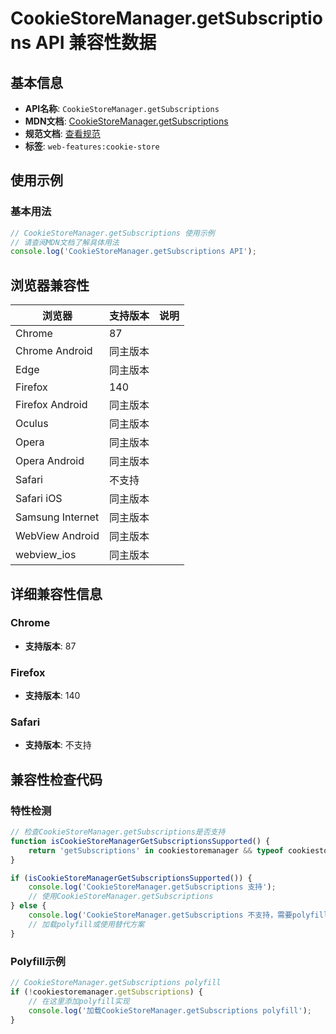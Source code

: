 # CookieStoreManager.getSubscriptions API 兼容性数据

## 基本信息

- **API名称**: `CookieStoreManager.getSubscriptions`
- **MDN文档**: [CookieStoreManager.getSubscriptions](https://developer.mozilla.org/docs/Web/API/CookieStoreManager/getSubscriptions)
- **规范文档**: [查看规范](https://cookiestore.spec.whatwg.org/#dom-cookiestoremanager-getsubscriptions)
- **标签**: `web-features:cookie-store`

## 使用示例

### 基本用法

```javascript
// CookieStoreManager.getSubscriptions 使用示例
// 请查阅MDN文档了解具体用法
console.log('CookieStoreManager.getSubscriptions API');
```

## 浏览器兼容性

| 浏览器 | 支持版本 | 说明 |
|--------|----------|------|
| Chrome | 87 |  |
| Chrome Android | 同主版本 |  |
| Edge | 同主版本 |  |
| Firefox | 140 |  |
| Firefox Android | 同主版本 |  |
| Oculus | 同主版本 |  |
| Opera | 同主版本 |  |
| Opera Android | 同主版本 |  |
| Safari | 不支持 |  |
| Safari iOS | 同主版本 |  |
| Samsung Internet | 同主版本 |  |
| WebView Android | 同主版本 |  |
| webview_ios | 同主版本 |  |

## 详细兼容性信息

### Chrome

- **支持版本**: 87

### Firefox

- **支持版本**: 140

### Safari

- **支持版本**: 不支持

## 兼容性检查代码

### 特性检测

```javascript
// 检查CookieStoreManager.getSubscriptions是否支持
function isCookieStoreManagerGetSubscriptionsSupported() {
    return 'getSubscriptions' in cookiestoremanager && typeof cookiestoremanager.getSubscriptions === 'function';
}

if (isCookieStoreManagerGetSubscriptionsSupported()) {
    console.log('CookieStoreManager.getSubscriptions 支持');
    // 使用CookieStoreManager.getSubscriptions
} else {
    console.log('CookieStoreManager.getSubscriptions 不支持，需要polyfill');
    // 加载polyfill或使用替代方案
}
```

### Polyfill示例

```javascript
// CookieStoreManager.getSubscriptions polyfill
if (!cookiestoremanager.getSubscriptions) {
    // 在这里添加polyfill实现
    console.log('加载CookieStoreManager.getSubscriptions polyfill');
}
```

